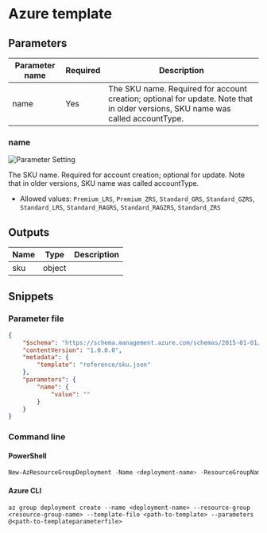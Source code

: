 # Azure template

## Parameters

Parameter name | Required | Description
-------------- | -------- | -----------
name           | Yes      | The SKU name. Required for account creation; optional for update. Note that in older versions, SKU name was called accountType.

### name

![Parameter Setting](https://img.shields.io/badge/parameter-required-orange?style=flat-square)

The SKU name. Required for account creation; optional for update. Note that in older versions, SKU name was called accountType.

- Allowed values: `Premium_LRS`, `Premium_ZRS`, `Standard_GRS`, `Standard_GZRS`, `Standard_LRS`, `Standard_RAGRS`, `Standard_RAGZRS`, `Standard_ZRS`

## Outputs

Name | Type | Description
---- | ---- | -----------
sku  | object |

## Snippets

### Parameter file

```json
{
    "$schema": "https://schema.management.azure.com/schemas/2015-01-01/deploymentParameters.json#",
    "contentVersion": "1.0.0.0",
    "metadata": {
        "template": "reference/sku.json"
    },
    "parameters": {
        "name": {
            "value": ""
        }
    }
}
```

### Command line

#### PowerShell

```powershell
New-AzResourceGroupDeployment -Name <deployment-name> -ResourceGroupName <resource-group-name> -TemplateFile <path-to-template> -TemplateParameterFile <path-to-templateparameter>
```

#### Azure CLI

```text
az group deployment create --name <deployment-name> --resource-group <resource-group-name> --template-file <path-to-template> --parameters @<path-to-templateparameterfile>
```
